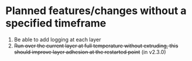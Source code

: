 # Planned features/changes without a specified timeframe

1. Be able to add logging at each layer
2. ~~Run over the current layer at full temperature without extruding, this should improve layer adhesion at the restarted point~~ (in v2.3.0)
